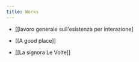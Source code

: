 ```yaml
---
title: Works
---
```


- [[lavoro generale sull'esistenza per interazione]

- [[A good place]]

- [[La signora Le Volte]]
